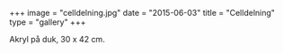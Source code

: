 +++
image = "celldelning.jpg"
date = "2015-06-03"
title = "Celldelning"
type = "gallery"
+++

Akryl på duk, 30 x 42 cm.

